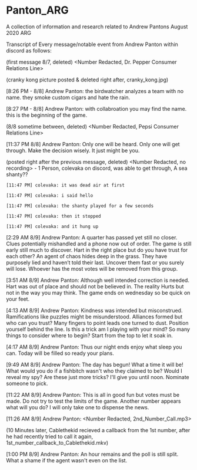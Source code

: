 # Panton_ARG
A collection of information and research related to Andrew Pantons August 2020 ARG

Transcript of Every message/notable event from Andrew Panton within discord as follows:

 (first message 8/7, deleted) <Number Redacted, Dr. Pepper Consumer Relations Line>
 
 (cranky kong picture posted & deleted right after, cranky_kong.jpg)
 
[8:26 PM - 8/8] Andrew Panton: the birdwatcher analyzes a team with no name. they smoke custom cigars and hate the rain.

[8:27 PM - 8/8] Andrew Panton: with collabroation you may find the name. this is the beginning of the game.

 (8/8 sometime between, deleted) <Number Redacted, Pepsi Consumer Relations Line>
 
[11:37 PM 8/8] Andrew Panton: Only one will be heard. Only one will get through. Make the decision wisely. It just might be you.

 (posted right after the previous message, deleted) <Number Redacted, no recording> - 1 Person, colevaka on discord, was able to get through, A sea shanty??
 
	[11:47 PM] colevaka: it was dead air at first
	
	[11:47 PM] colevaka: i said hello
	
	[11:47 PM] colevaka: the shanty played for a few seconds
	
	[11:47 PM] colevaka: then it stopped
	
	[11:47 PM] colevaka: and it hung up
	
[2:29 AM 8/9] Andrew Panton: A quarter has passed yet still no closer. Clues potentially mishandled and a phone now out of order.
The game is still early still much to discover. Hart in the right place but do you have trust for each other? 
An agent of chaos hides deep in the grass. They have purposely lied and haven’t told their last. Uncover them fast or you surely will lose.
Whoever has the most votes will be removed from this group.

[3:51 AM 8/9] Andrew Panton: Although well intended correction is needed. Hart was out of place and should not be believed in.
The reality Hurts but not in the way you may think. The game ends on wednesday so be quick on your feet.

[4:13 AM 8/9] Andrew Panton: Kindness was intended but misconstrued. 
Ramifications like puzzles might be misunderstood.
Alliances formed but who can you trust? 
Many fingers to point leads one turned to dust.
Position yourself behind the line.
Is this a trick am I playing with your mind?
So many things to consider where to begin?
Start from the top to let it soak in.

[4:17 AM 8/9] Andrew Panton: Thus our night ends enjoy what sleep you can. Today will be filled so ready your plans.

[9:49 AM 8/9] Andrew Panton: The day has begun! What a time it will be! What would you do if a fishbitch wasn't who they claimed to be? 
Would I reveal my spy? Are these just more tricks? I'll give you until noon. Nominate someone to pick.

[11:22 AM 8/9] Andrew Panton: This is all in good fun but votes must be made. Do not try to test the limits of the game.
Another number appears what will you do? I will only take one to dispense the news.

[11:26 AM 8/9] Andrew Panton: <Number Redacted, 2nd_Number_Call.mp3>

(10 Minutes later, Cablethekid recieved a callback from the 1st number, after he had recently tried to call it again, 1st_number_callback_to_Cablethekid.mkv)

[1:00 PM 8/9] Andrew Panton: An hour remains and the poll is still split. What a shame if the agent wasn't even on the list.
